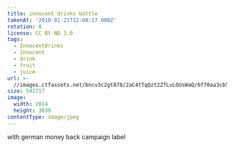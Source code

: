 ```yaml
---
title: innocent drinks bottle
takenAt: '2010-01-21T12:08:17.000Z'
rotation: 0
license: CC BY-ND 3.0
tags:
  - InnocentDrinks
  - innocent
  - drink
  - fruit
  - juice
url: >-
  //images.ctfassets.net/bncv3c2gt878/2aC4tTqQzt2ZfLvLOUsWaQ/6ff0aa3cb57fd364688767ae63f26c74/innocent-drinks-bottle_4348019269_o
size: 542717
image:
  width: 2014
  height: 3039
contentType: image/jpeg
---
```


with german money back campaign label 